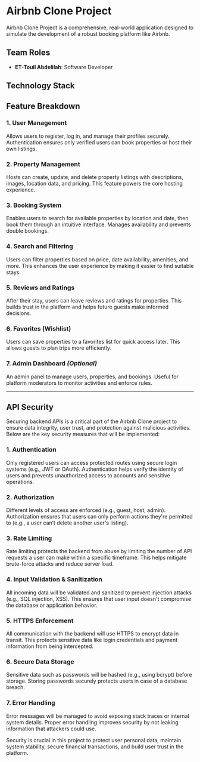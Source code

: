 # Airbnb Clone Project

Airbnb Clone Project is a comprehensive, real-world application designed to simulate the development of a robust booking platform like Airbnb.

## Team Roles
- **ET-Touil Abdelilah**: Software Developer

## Technology Stack
<!-- 
- Frontend: React, Tailwind CSS
- Backend: Node.js, Express
- Database: PostgreSQL
- Authentication: JWT
-->

## Feature Breakdown

### 1. User Management
Allows users to register, log in, and manage their profiles securely. Authentication ensures only verified users can book properties or host their own listings.

### 2. Property Management
Hosts can create, update, and delete property listings with descriptions, images, location data, and pricing. This feature powers the core hosting experience.

### 3. Booking System
Enables users to search for available properties by location and date, then book them through an intuitive interface. Manages availability and prevents double bookings.

### 4. Search and Filtering
Users can filter properties based on price, date availability, amenities, and more. This enhances the user experience by making it easier to find suitable stays.

### 5. Reviews and Ratings
After their stay, users can leave reviews and ratings for properties. This builds trust in the platform and helps future guests make informed decisions.

### 6. Favorites (Wishlist)
Users can save properties to a favorites list for quick access later. This allows guests to plan trips more efficiently.

### 7. Admin Dashboard *(Optional)*
An admin panel to manage users, properties, and bookings. Useful for platform moderators to monitor activities and enforce rules.

---
## API Security

Securing backend APIs is a critical part of the Airbnb Clone project to ensure data integrity, user trust, and protection against malicious activities. Below are the key security measures that will be implemented:

### 1. Authentication
Only registered users can access protected routes using secure login systems (e.g., JWT or OAuth). Authentication helps verify the identity of users and prevents unauthorized access to accounts and sensitive operations.

### 2. Authorization
Different levels of access are enforced (e.g., guest, host, admin). Authorization ensures that users can only perform actions they're permitted to (e.g., a user can’t delete another user's listing).

### 3. Rate Limiting
Rate limiting protects the backend from abuse by limiting the number of API requests a user can make within a specific timeframe. This helps mitigate brute-force attacks and reduce server load.

### 4. Input Validation & Sanitization
All incoming data will be validated and sanitized to prevent injection attacks (e.g., SQL injection, XSS). This ensures that user input doesn't compromise the database or application behavior.

### 5. HTTPS Enforcement
All communication with the backend will use HTTPS to encrypt data in transit. This protects sensitive data like login credentials and payment information from being intercepted.

### 6. Secure Data Storage
Sensitive data such as passwords will be hashed (e.g., using bcrypt) before storage. Storing passwords securely protects users in case of a database breach.

### 7. Error Handling
Error messages will be managed to avoid exposing stack traces or internal system details. Proper error handling improves security by not leaking information that attackers could use.

Security is crucial in this project to protect user personal data, maintain system stability, secure financial transactions, and build user trust in the platform.


